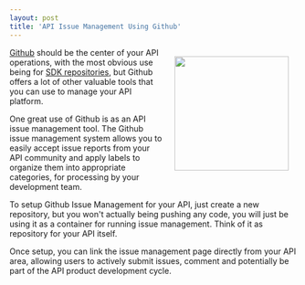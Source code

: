```yaml
---
layout: post
title: 'API Issue Management Using Github'
---
```

<p><a title="Github" href="https://github.com/"><img style="padding: 15px;" src="https://s3.amazonaws.com/kinlane-productions/api-evangelist/github/github-logo.png" alt="" width="200" align="right" /></a></p>
<p><a title="Github" href="https://github.com/">Github</a> should be the center of your API operations, with the most obvious use being for <a title="SDK repositories" href="/2012/10/25/sdk-management-for-your-api-with-github/">SDK repositories</a>, but Github offers a lot of other valuable tools that you can use to manage your API platform.</p>
<p>One great use of Github is as an API issue management tool.  The Github issue management system allows you to easily accept issue reports from your API community and apply labels to organize them into appropriate categories, for processing by your development team.</p>
<p>To setup Github Issue Management for your API, just create a new repository, but you won't actually being pushing any code, you will just be using it as a container for running issue management.  Think of it as repository for your API itself.</p>
<p>Once setup, you can link the issue management page directly from your API area, allowing users to actively submit issues, comment and potentially be part of the API product development cycle.</p>